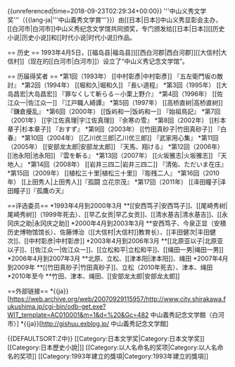 {{unreferenced|time=2018-09-23T02:29:34+00:00}}
'''中山义秀文学奖'''（{{lang-ja|'''中山義秀文学賞'''}}）由[[日本|日本]]中山义秀显彰会主办，[[白河市|白河市]]中山义秀纪念文学馆共同颁奖，专门颁发给[[日本|日本]][[历史小说|历史小说]]和[[时代小说|时代小说]]作品。

== 历史 ==
1993年4月5日，[[福岛县|福岛县]][[西白河郡|西白河郡]][[大信村|大信村]]（现在的[[白河市|白河市]]）设立了“中山义秀记念文学馆”。

== 历届得奖者 ==
*第1回（1993年） [[中村彰彥|中村彰彥]] 『五左衛門坂の敵討』
*第2回（1994年） [[堀和久|堀和久]] 『長い道程』
*第3回（1995年） [[大岛昌宏|大岛昌宏]] 『罪なくして斬らる－小栗上野介』
*第4回（1996年） [[佐江众一|佐江众一]] 『江戸職人綺譚』
*第5回（1997年） [[高桥直树|高桥直树]] 『鎌倉擾乱』
*第6回（2000年） [[饭屿和一|饭屿和一]] 『始祖鳥記』
*第7回（2001年） [[宇江佐真理|宇江佐真理]] 『余寒の雪』
*第8回（2002年） [[杉本章子|杉本章子]] 『おすず』
*第9回（2003年） [[竹田真砂子|竹田真砂子]] 『白春』
*第10回（2004年） [[乙川优三郎|乙川优三郎]] 『武家用心集』
*第11回（2005年） [[安部龙太郎|安部龙太郎]] 『天馬、翔ける』
*第12回（2006年） [[池永阳|池永阳]] 『雲を斬る』
*第13回（2007年） [[火坂雅志|火坂雅志]] 『天地人』
*第14回（2008年） [[岩井三四二|岩井三四二]] 『清佑、ただいま在庄』
*第15回（2009年） [[植松三十里|植松三十里]] 『彫残二人』
*第16回（2010年） [[上田秀人|上田秀人]]『孤闘 立花宗茂』
*第17回（2011年） [[泽田瞳子|泽田瞳子]]『孤鷹の天』

==评选委员==
*1993年4月到2000年3月
**[[安西笃子|安西笃子]]、[[尾崎秀树|尾崎秀树]]（1999年死去）、[[早乙女贡|早乙女贡]]、[[清水基吉|清水基吉]]、[[永冈庆之助|永冈庆之助]]
*2000年4月到2003年3月
**安西笃子、今泉正显（安積历史博物馆馆长）、佐藤博治（[[大信村|大信村]]教育长）、[[丰田健次|丰田健次]]、[[中村彰彦|中村彰彦]]
*2003年4月到2006年3月
**[[北原亚以子|北原亚以子]]、[[佐江众一|佐江众一]]、[[立松和平|立松和平]]、[[绳田一男|绳田一男]]
*2006年4月到2007年3月
**北原、立松、[[津本阳|津本阳]]、绳田
*2007年4月到2009年
**[[竹田真砂子|竹田真砂子]]、立松（2010年死去）、津本、绳田
*2010年至今
**竹田、津本、绳田、[[安部龙太郎|安部龙太郎]]

==外部链接==
*{{ja}}[https://web.archive.org/web/20070929115957/http://www.city.shirakawa.fukushima.jp/cgi-bin/odb-get.exe?WIT_template=AC010001&m=1&d=%20&Gc=482 中山義秀記念文学館（白河市）]
*{{ja}}[http://gishuu.exblog.jp/ 中山義秀記念文学館]

{{DEFAULTSORT:Z中}}
[[Category:日本文学奖|Category:日本文学奖]]
[[Category:日本歷史小說|]]
[[Category:以人名命名的奖项|Category:以人名命名的奖项]]
[[Category:1993年建立的獎項|Category:1993年建立的獎項]]